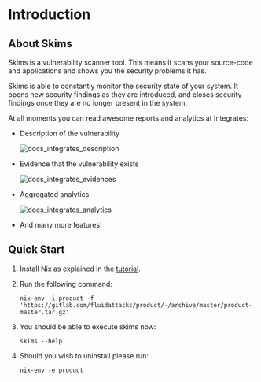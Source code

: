# Introduction

## About Skims

Skims is a vulnerability scanner tool.
This means it scans your source-code and applications and shows you the security
problems it has.

Skims is able to constantly monitor the security state of your system.
It opens new security findings as they are introduced,
and closes security findings once they are no longer present in the system.

At all moments you can read awesome reports and analytics at Integrates:

- Description of the vulnerability

  ![docs_integrates_description](https://gitlab.com/fluidattacks/product/-/raw/master/skims/static/img/docs_integrates_description.png)

- Evidence that the vulnerability exists

  ![docs_integrates_evidences](https://gitlab.com/fluidattacks/product/-/raw/master/skims/static/img/docs_integrates_evidences.png)

- Aggregated analytics

  ![docs_integrates_analytics](https://gitlab.com/fluidattacks/product/-/raw/master/skims/static/img/docs_integrates_analytics.png)

- And many more features!

## Quick Start

1.  Install Nix as explained in the [tutorial](https://nixos.org/download.html).
1.  Run the following command:

    `nix-env -i product -f 'https://gitlab.com/fluidattacks/product/-/archive/master/product-master.tar.gz'`

1.  You should be able to execute skims now:

    `skims --help`

1. Should you wish to uninstall please run:

    `nix-env -e product`
